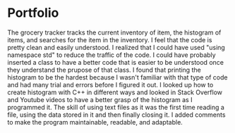 # Portfolio
The grocery tracker tracks the current inventory of item, the histogram of items, and searches for the item in the inventory.
I feel that the code is pretty clean and easily understood. I realized that I could have used "using namespace std" to reduce the traffic of the code.
I could have probably inserted a class to have a better code that is easier to be understood once they understand the prupose of that class.
I found that printing the histogram to be the hardest because I wasn't familiar with that type of code and had many trial and errors before I figured it out.
I looked up how to create histogram with C++ in different ways and looked in Stack Overflow and Youtube videos to have a better grasp of the histogram as I programmed it.
The skill of using text files as it was the first time reading a file, using the data stored in it and then finally closing it.
I added comments to make the program maintainable, readable, and adaptable.
